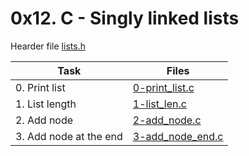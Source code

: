 # 0x12. C - Singly linked lists

Hearder file [lists.h](./lists.h)

|Task|Files|
|----|-----|
|0. Print list|[0-print_list.c](./0-print_list.c)|
|1. List length|[1-list_len.c](./1-list_len.c)|
|2. Add node|[2-add_node.c](./2-add_node.c)|
|3. Add node at the end|[3-add_node_end.c](./3-add_node_end.c)|

